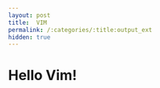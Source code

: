 ```yaml
---
layout: post
title:  VIM
permalink: /:categories/:title:output_ext
hidden: true
---
```


<h1>Hello Vim!</h1>